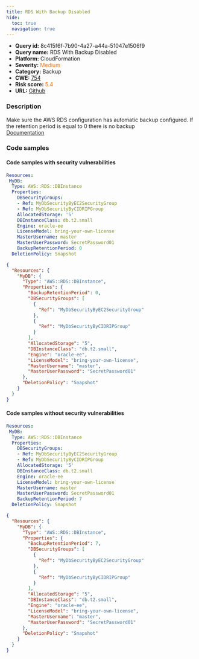 ```yaml
---
title: RDS With Backup Disabled
hide:
  toc: true
  navigation: true
---
```


<style>
  .highlight .hll {
    background-color: #ff171742;
  }
  .md-content {
    max-width: 1100px;
    margin: 0 auto;
  }
</style>

-   **Query id:** 8c415f6f-7b90-4a27-a44a-51047e1506f9
-   **Query name:** RDS With Backup Disabled
-   **Platform:** CloudFormation
-   **Severity:** <span style="color:#ff7213">Medium</span>
-   **Category:** Backup
-   **CWE:** <a href="https://cwe.mitre.org/data/definitions/754.html" onclick="newWindowOpenerSafe(event, 'https://cwe.mitre.org/data/definitions/754.html')">754</a>
-   **Risk score:** <span style="color:#ff7213">5.4</span>
-   **URL:** [Github](https://github.com/Checkmarx/kics/tree/master/assets/queries/cloudFormation/aws/rds_with_backup_disabled)

### Description
Make sure the AWS RDS configuration has automatic backup configured. If the retention period is equal to 0 there is no backup<br>
[Documentation](https://docs.aws.amazon.com/AWSCloudFormation/latest/UserGuide/aws-properties-rds-database-instance.html)

### Code samples
#### Code samples with security vulnerabilities
```yaml title="Positive test num. 1 - yaml file" hl_lines="14"
Resources:
 MyDB:
  Type: AWS::RDS::DBInstance
  Properties:
    DBSecurityGroups:
    - Ref: MyDbSecurityByEC2SecurityGroup
    - Ref: MyDbSecurityByCIDRIPGroup
    AllocatedStorage: '5'
    DBInstanceClass: db.t2.small
    Engine: oracle-ee
    LicenseModel: bring-your-own-license
    MasterUsername: master
    MasterUserPassword: SecretPassword01
    BackupRetentionPeriod: 0
  DeletionPolicy: Snapshot
```
```json title="Positive test num. 2 - json file" hl_lines="6"
{
  "Resources": {
    "MyDB": {
      "Type": "AWS::RDS::DBInstance",
      "Properties": {
        "BackupRetentionPeriod": 0,
        "DBSecurityGroups": [
          {
            "Ref": "MyDbSecurityByEC2SecurityGroup"
          },
          {
            "Ref": "MyDbSecurityByCIDRIPGroup"
          }
        ],
        "AllocatedStorage": "5",
        "DBInstanceClass": "db.t2.small",
        "Engine": "oracle-ee",
        "LicenseModel": "bring-your-own-license",
        "MasterUsername": "master",
        "MasterUserPassword": "SecretPassword01"
      },
      "DeletionPolicy": "Snapshot"
    }
  }
}

```


#### Code samples without security vulnerabilities
```yaml title="Negative test num. 1 - yaml file"
Resources:
 MyDB:
  Type: AWS::RDS::DBInstance
  Properties:
    DBSecurityGroups:
    - Ref: MyDbSecurityByEC2SecurityGroup
    - Ref: MyDbSecurityByCIDRIPGroup
    AllocatedStorage: '5'
    DBInstanceClass: db.t2.small
    Engine: oracle-ee
    LicenseModel: bring-your-own-license
    MasterUsername: master
    MasterUserPassword: SecretPassword01
    BackupRetentionPeriod: 7
  DeletionPolicy: Snapshot
```
```json title="Negative test num. 2 - json file"
{
  "Resources": {
    "MyDB": {
      "Type": "AWS::RDS::DBInstance",
      "Properties": {
        "BackupRetentionPeriod": 7,
        "DBSecurityGroups": [
          {
            "Ref": "MyDbSecurityByEC2SecurityGroup"
          },
          {
            "Ref": "MyDbSecurityByCIDRIPGroup"
          }
        ],
        "AllocatedStorage": "5",
        "DBInstanceClass": "db.t2.small",
        "Engine": "oracle-ee",
        "LicenseModel": "bring-your-own-license",
        "MasterUsername": "master",
        "MasterUserPassword": "SecretPassword01"
      },
      "DeletionPolicy": "Snapshot"
    }
  }
}

```

